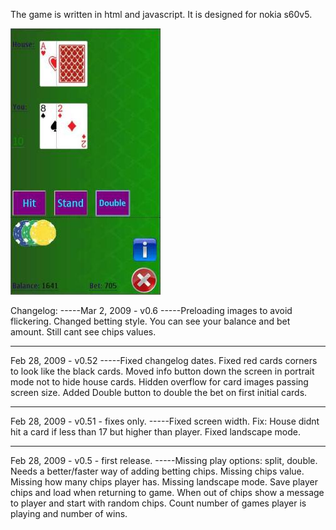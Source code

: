  The game is written in html and javascript.
 It is designed for nokia s60v5.
 
 ![screenshot](https://raw.githubusercontent.com/roidayan/blackjackwrt/master/assets/Blackjackwrt_1_17923.jpg)

 
Changelog:
 -----Mar 2, 2009 - v0.6
 -----Preloading images to avoid flickering.
 Changed betting style.
   You can see your balance and bet amount.
   Still cant see chips values.
 

-----
Feb 28, 2009 - v0.52
 -----Fixed changelog dates.
 Fixed red cards corners to look like the black cards.
 Moved info button down the screen in portrait mode not to hide house cards.
 Hidden overflow for card images passing screen size.
 Added Double button to double the bet on first initial cards.
 

-----
Feb 28, 2009 - v0.51 - fixes only.
 -----Fixed screen width.
 Fix: House didnt hit a card if less than 17 but higher than player.
 Fixed landscape mode.
 

-----
Feb 28, 2009 - v0.5 - first release.
 -----Missing play options: split, double.
 Needs a better/faster way of adding betting chips.
 Missing chips value.
 Missing how many chips player has.
 Missing landscape mode.
 Save player chips and load when returning to game.
   When out of chips show a message to player and start with random chips.
   Count number of games player is playing and number of wins.

